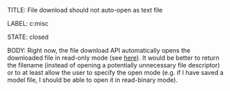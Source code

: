 TITLE:
File download should not auto-open as text file

LABEL:
c:misc

STATE:
closed

BODY:
Right now, the file download API automatically opens the downloaded file in read-only mode (see [here](https://github.com/wandb/client/blob/eb8dd5c56d88454d443102d871d81cc6b5992f52/wandb/apis/public.py#L1202)). It would be better to return the filename (instead of opening a potentially unnecessary file descriptor) or to at least allow the user to specify the open mode (e.g. if I have saved a model file, I should be able to open it in read-binary mode).


